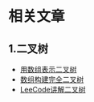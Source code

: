 # 相关文章

## 1.二叉树
- [用数组表示二叉树](https://blog.csdn.net/u013243986/article/details/51859181)
- [数组构建完全二叉树](https://www.cnblogs.com/hongdada/p/6481780.html)
- [LeeCode讲解二叉树](https://leetcode-cn.com/leetbook/detail/data-structure-binary-tree/)


